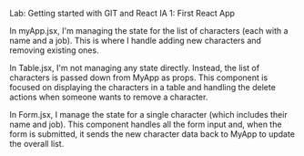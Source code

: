 Lab: Getting started with GIT and React
IA 1: First React App

In myApp.jsx, I'm managing the state for the list of characters (each with a name and a job). This is where I handle adding new characters and removing existing ones.

In Table.jsx, I'm not managing any state directly. Instead, the list of characters is passed down from MyApp as props. This component is focused on displaying the characters in a table and handling the delete actions when someone wants to remove a character.

In Form.jsx, I manage the state for a single character (which includes their name and job). This component handles all the form input and, when the form is submitted, it sends the new character data back to MyApp to update the overall list.